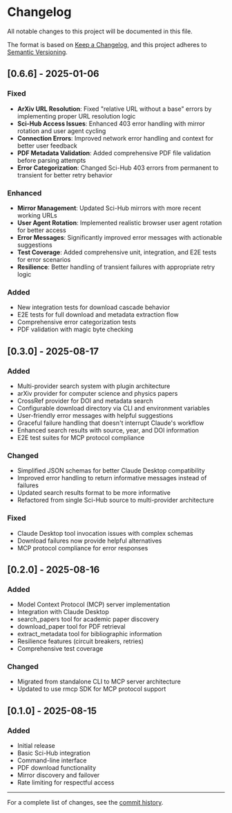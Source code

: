 # Changelog

All notable changes to this project will be documented in this file.

The format is based on [Keep a Changelog](https://keepachangelog.com/en/1.0.0/),
and this project adheres to [Semantic Versioning](https://semver.org/spec/v2.0.0.html).

## [0.6.6] - 2025-01-06

### Fixed
- **ArXiv URL Resolution**: Fixed "relative URL without a base" errors by implementing proper URL resolution logic
- **Sci-Hub Access Issues**: Enhanced 403 error handling with mirror rotation and user agent cycling
- **Connection Errors**: Improved network error handling and context for better user feedback
- **PDF Metadata Validation**: Added comprehensive PDF file validation before parsing attempts
- **Error Categorization**: Changed Sci-Hub 403 errors from permanent to transient for better retry behavior

### Enhanced
- **Mirror Management**: Updated Sci-Hub mirrors with more recent working URLs
- **User Agent Rotation**: Implemented realistic browser user agent rotation for better access
- **Error Messages**: Significantly improved error messages with actionable suggestions
- **Test Coverage**: Added comprehensive unit, integration, and E2E tests for error scenarios
- **Resilience**: Better handling of transient failures with appropriate retry logic

### Added
- New integration tests for download cascade behavior
- E2E tests for full download and metadata extraction flow
- Comprehensive error categorization tests
- PDF validation with magic byte checking

## [0.3.0] - 2025-08-17

### Added
- Multi-provider search system with plugin architecture
- arXiv provider for computer science and physics papers
- CrossRef provider for DOI and metadata search
- Configurable download directory via CLI and environment variables
- User-friendly error messages with helpful suggestions
- Graceful failure handling that doesn't interrupt Claude's workflow
- Enhanced search results with source, year, and DOI information
- E2E test suites for MCP protocol compliance

### Changed
- Simplified JSON schemas for better Claude Desktop compatibility
- Improved error handling to return informative messages instead of failures
- Updated search results format to be more informative
- Refactored from single Sci-Hub source to multi-provider architecture

### Fixed
- Claude Desktop tool invocation issues with complex schemas
- Download failures now provide helpful alternatives
- MCP protocol compliance for error responses

## [0.2.0] - 2025-08-16

### Added
- Model Context Protocol (MCP) server implementation
- Integration with Claude Desktop
- search_papers tool for academic paper discovery
- download_paper tool for PDF retrieval
- extract_metadata tool for bibliographic information
- Resilience features (circuit breakers, retries)
- Comprehensive test coverage

### Changed
- Migrated from standalone CLI to MCP server architecture
- Updated to use rmcp SDK for MCP protocol support

## [0.1.0] - 2025-08-15

### Added
- Initial release
- Basic Sci-Hub integration
- Command-line interface
- PDF download functionality
- Mirror discovery and failover
- Rate limiting for respectful access

---

For a complete list of changes, see the [commit history](https://github.com/yourusername/rust-research-mcp/commits/main).